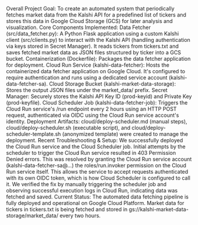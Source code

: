 Overall Project Goal: To create an automated system that periodically fetches market data from the Kalshi API for a predefined list of tickers and stores this data in Google Cloud Storage (GCS) for later analysis and visualization.
Core Components Implemented:
Data Fetcher (src/data_fetcher.py): A Python Flask application using a custom Kalshi client (src/clients.py) to interact with the Kalshi API (handling authentication via keys stored in Secret Manager). It reads tickers from tickers.txt and saves fetched market data as JSON files structured by ticker into a GCS bucket.
Containerization (Dockerfile): Packages the data fetcher application for deployment.
Cloud Run Service (kalshi-data-fetcher): Hosts the containerized data fetcher application on Google Cloud. It's configured to require authentication and runs using a dedicated service account (kalshi-data-fetcher-sa).
Cloud Storage Bucket (kalshi-market-data-storage): Stores the output JSON files under the market_data/ prefix.
Secret Manager: Securely stores the Kalshi API Key ID (prod-keyid) and Private Key (prod-keyfile).
Cloud Scheduler Job (kalshi-data-fetcher-job): Triggers the Cloud Run service's /run endpoint every 2 hours using an HTTP POST request, authenticated via OIDC using the Cloud Run service account's identity.
Deployment Artifacts: cloud/deploy-scheduler.md (manual steps), cloud/deploy-scheduler.sh (executable script), and cloud/deploy-scheduler-template.sh (anonymized template) were created to manage the deployment.
Recent Troubleshooting & Setup:
We successfully deployed the Cloud Run service and the Cloud Scheduler job.
Initial attempts by the scheduler to trigger the Cloud Run service resulted in 403 Permission Denied errors.
This was resolved by granting the Cloud Run service account (kalshi-data-fetcher-sa@...) the roles/run.invoker permission on the Cloud Run service itself. This allows the service to accept requests authenticated with its own OIDC token, which is how Cloud Scheduler is configured to call it.
We verified the fix by manually triggering the scheduler job and observing successful execution logs in Cloud Run, indicating data was fetched and saved.
Current Status: The automated data fetching pipeline is fully deployed and operational on Google Cloud Platform. Market data for tickers in tickers.txt is being fetched and stored in gs://kalshi-market-data-storage/market_data/ every two hours.